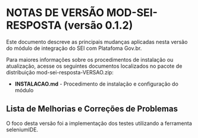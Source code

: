 # NOTAS DE VERSÃO MOD-SEI-RESPOSTA (versão 0.1.2)

Este documento descreve as principais mudanças aplicadas nesta versão do módulo de integração do SEI com Platafoma Gov.br.

Para maiores informações sobre os procedimentos de instalação ou atualização, acesse os seguintes documentos localizados no pacote de distribuição mod-sei-resposta-VERSAO.zip:

* **INSTALACAO.md** - Procedimento de instalação e configuração do módulo

## Lista de Melhorias e Correções de Problemas

O foco desta versão foi a implementação dos testes utilizando a ferramenta seleniumIDE.